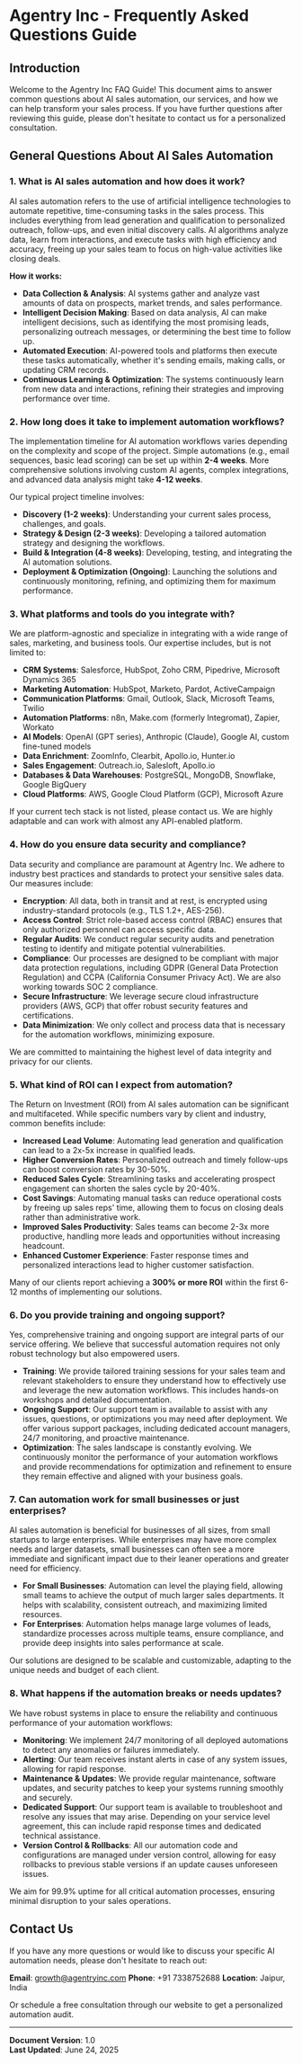 # Agentry Inc - Frequently Asked Questions Guide

## Introduction

Welcome to the Agentry Inc FAQ Guide! This document aims to answer common questions about AI sales automation, our services, and how we can help transform your sales process. If you have further questions after reviewing this guide, please don't hesitate to contact us for a personalized consultation.

## General Questions About AI Sales Automation

### 1. What is AI sales automation and how does it work?

AI sales automation refers to the use of artificial intelligence technologies to automate repetitive, time-consuming tasks in the sales process. This includes everything from lead generation and qualification to personalized outreach, follow-ups, and even initial discovery calls. AI algorithms analyze data, learn from interactions, and execute tasks with high efficiency and accuracy, freeing up your sales team to focus on high-value activities like closing deals.

**How it works:**

*   **Data Collection & Analysis**: AI systems gather and analyze vast amounts of data on prospects, market trends, and sales performance.
*   **Intelligent Decision Making**: Based on data analysis, AI can make intelligent decisions, such as identifying the most promising leads, personalizing outreach messages, or determining the best time to follow up.
*   **Automated Execution**: AI-powered tools and platforms then execute these tasks automatically, whether it's sending emails, making calls, or updating CRM records.
*   **Continuous Learning & Optimization**: The systems continuously learn from new data and interactions, refining their strategies and improving performance over time.

### 2. How long does it take to implement automation workflows?

The implementation timeline for AI automation workflows varies depending on the complexity and scope of the project. Simple automations (e.g., email sequences, basic lead scoring) can be set up within **2-4 weeks**. More comprehensive solutions involving custom AI agents, complex integrations, and advanced data analysis might take **4-12 weeks**.

Our typical project timeline involves:

*   **Discovery (1-2 weeks)**: Understanding your current sales process, challenges, and goals.
*   **Strategy & Design (2-3 weeks)**: Developing a tailored automation strategy and designing the workflows.
*   **Build & Integration (4-8 weeks)**: Developing, testing, and integrating the AI automation solutions.
*   **Deployment & Optimization (Ongoing)**: Launching the solutions and continuously monitoring, refining, and optimizing them for maximum performance.

### 3. What platforms and tools do you integrate with?

We are platform-agnostic and specialize in integrating with a wide range of sales, marketing, and business tools. Our expertise includes, but is not limited to:

*   **CRM Systems**: Salesforce, HubSpot, Zoho CRM, Pipedrive, Microsoft Dynamics 365
*   **Marketing Automation**: HubSpot, Marketo, Pardot, ActiveCampaign
*   **Communication Platforms**: Gmail, Outlook, Slack, Microsoft Teams, Twilio
*   **Automation Platforms**: n8n, Make.com (formerly Integromat), Zapier, Workato
*   **AI Models**: OpenAI (GPT series), Anthropic (Claude), Google AI, custom fine-tuned models
*   **Data Enrichment**: ZoomInfo, Clearbit, Apollo.io, Hunter.io
*   **Sales Engagement**: Outreach.io, Salesloft, Apollo.io
*   **Databases & Data Warehouses**: PostgreSQL, MongoDB, Snowflake, Google BigQuery
*   **Cloud Platforms**: AWS, Google Cloud Platform (GCP), Microsoft Azure

If your current tech stack is not listed, please contact us. We are highly adaptable and can work with almost any API-enabled platform.

### 4. How do you ensure data security and compliance?

Data security and compliance are paramount at Agentry Inc. We adhere to industry best practices and standards to protect your sensitive sales data. Our measures include:

*   **Encryption**: All data, both in transit and at rest, is encrypted using industry-standard protocols (e.g., TLS 1.2+, AES-256).
*   **Access Control**: Strict role-based access control (RBAC) ensures that only authorized personnel can access specific data.
*   **Regular Audits**: We conduct regular security audits and penetration testing to identify and mitigate potential vulnerabilities.
*   **Compliance**: Our processes are designed to be compliant with major data protection regulations, including GDPR (General Data Protection Regulation) and CCPA (California Consumer Privacy Act). We are also working towards SOC 2 compliance.
*   **Secure Infrastructure**: We leverage secure cloud infrastructure providers (AWS, GCP) that offer robust security features and certifications.
*   **Data Minimization**: We only collect and process data that is necessary for the automation workflows, minimizing exposure.

We are committed to maintaining the highest level of data integrity and privacy for our clients.

### 5. What kind of ROI can I expect from automation?

The Return on Investment (ROI) from AI sales automation can be significant and multifaceted. While specific numbers vary by client and industry, common benefits include:

*   **Increased Lead Volume**: Automating lead generation and qualification can lead to a 2x-5x increase in qualified leads.
*   **Higher Conversion Rates**: Personalized outreach and timely follow-ups can boost conversion rates by 30-50%.
*   **Reduced Sales Cycle**: Streamlining tasks and accelerating prospect engagement can shorten the sales cycle by 20-40%.
*   **Cost Savings**: Automating manual tasks can reduce operational costs by freeing up sales reps' time, allowing them to focus on closing deals rather than administrative work.
*   **Improved Sales Productivity**: Sales teams can become 2-3x more productive, handling more leads and opportunities without increasing headcount.
*   **Enhanced Customer Experience**: Faster response times and personalized interactions lead to higher customer satisfaction.

Many of our clients report achieving a **300% or more ROI** within the first 6-12 months of implementing our solutions.

### 6. Do you provide training and ongoing support?

Yes, comprehensive training and ongoing support are integral parts of our service offering. We believe that successful automation requires not only robust technology but also empowered users.

*   **Training**: We provide tailored training sessions for your sales team and relevant stakeholders to ensure they understand how to effectively use and leverage the new automation workflows. This includes hands-on workshops and detailed documentation.
*   **Ongoing Support**: Our support team is available to assist with any issues, questions, or optimizations you may need after deployment. We offer various support packages, including dedicated account managers, 24/7 monitoring, and proactive maintenance.
*   **Optimization**: The sales landscape is constantly evolving. We continuously monitor the performance of your automation workflows and provide recommendations for optimization and refinement to ensure they remain effective and aligned with your business goals.

### 7. Can automation work for small businesses or just enterprises?

AI sales automation is beneficial for businesses of all sizes, from small startups to large enterprises. While enterprises may have more complex needs and larger datasets, small businesses can often see a more immediate and significant impact due to their leaner operations and greater need for efficiency.

*   **For Small Businesses**: Automation can level the playing field, allowing small teams to achieve the output of much larger sales departments. It helps with scalability, consistent outreach, and maximizing limited resources.
*   **For Enterprises**: Automation helps manage large volumes of leads, standardize processes across multiple teams, ensure compliance, and provide deep insights into sales performance at scale.

Our solutions are designed to be scalable and customizable, adapting to the unique needs and budget of each client.

### 8. What happens if the automation breaks or needs updates?

We have robust systems in place to ensure the reliability and continuous performance of your automation workflows:

*   **Monitoring**: We implement 24/7 monitoring of all deployed automations to detect any anomalies or failures immediately.
*   **Alerting**: Our team receives instant alerts in case of any system issues, allowing for rapid response.
*   **Maintenance & Updates**: We provide regular maintenance, software updates, and security patches to keep your systems running smoothly and securely.
*   **Dedicated Support**: Our support team is available to troubleshoot and resolve any issues that may arise. Depending on your service level agreement, this can include rapid response times and dedicated technical assistance.
*   **Version Control & Rollbacks**: All our automation code and configurations are managed under version control, allowing for easy rollbacks to previous stable versions if an update causes unforeseen issues.

We aim for 99.9% uptime for all critical automation processes, ensuring minimal disruption to your sales operations.

## Contact Us

If you have any more questions or would like to discuss your specific AI automation needs, please don't hesitate to reach out:

**Email**: growth@agentryinc.com
**Phone**: +91 7338752688
**Location**: Jaipur, India

Or schedule a free consultation through our website to get a personalized automation audit.

---

**Document Version**: 1.0  
**Last Updated**: June 24, 2025

